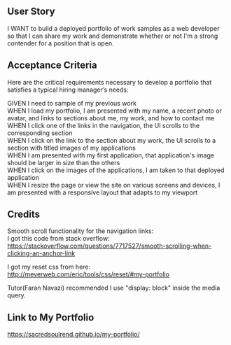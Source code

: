 ## User Story

I WANT to build a deployed portfolio of work samples as a web developer so that I can share my work and demonstrate whether or not I'm a strong contender for a position that is open.

## Acceptance Criteria

Here are the critical requirements necessary to develop a portfolio that satisfies a typical hiring manager’s needs:<br>

GIVEN I need to sample of my previous work<br>
WHEN I load my portfolio, I am presented with my name, a recent photo or avatar, and links to sections about me, my work, and how to contact me<br>
WHEN I click one of the links in the navigation, the UI scrolls to the corresponding section<br>
WHEN I click on the link to the section about my work, the UI scrolls to a section with titled images of my applications<br>
WHEN I am presented with my first application, that application's image should be larger in size than the others<br>
WHEN I click on the images of the applications, I am taken to that deployed application<br>
WHEN I resize the page or view the site on various screens and devices, I am presented with a responsive layout that adapts to my viewport

## Credits

Smooth scroll functionality for the navigation links:<br>
I got this code from stack overflow: https://stackoverflow.com/questions/7717527/smooth-scrolling-when-clicking-an-anchor-link<br>

I got my reset css from here: http://meyerweb.com/eric/tools/css/reset/#my-portfolio

Tutor(Faran Navazi) recommended I use "display: block" inside the media query.


## Link to My Portfolio

https://sacredsoulrend.github.io/my-portfolio/

